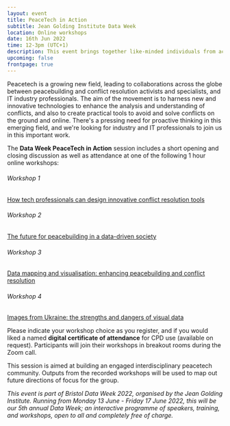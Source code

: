 ```yaml
---
layout: event
title: PeaceTech in Action
subtitle: Jean Golding Institute Data Week
location: Online workshops
date: 16th Jun 2022
time: 12-3pm (UTC+1)
description: This event brings together like-minded individuals from across tech, peace and conflict and other backgrounds to focus on how to combine data science and IT capabilities to amplify virtual and on-the-ground peacebuilding and conflict transformation. Event open to all.
upcoming: false
frontpage: true
---
```


Peacetech is a growing new field, leading to collaborations across the globe between peacebuilding and conflict resolution activists and specialists, and IT industry professionals. The aim of the movement is to harness new and innovative technologies to enhance the analysis and understanding of conflicts, and also to create practical tools to avoid and solve conflicts on the ground and online. There's a pressing need for proactive thinking in this emerging field, and we're looking for industry and IT professionals to join us in this important work.

The **Data Week PeaceTech in Action** session includes a short opening and closing discussion as well as attendance at one of the following 1 hour online workshops:

<div class="activities">
    <article>
        <h6>Workshop 1</h6>
        <a href="conflict-resolution-tools/">How tech professionals can design innovative conflict resolution tools</a>
    </article>
    <article>
        <h6>Workshop 2</h6>
        <a href="future-for-peacebuilding/">The future for peacebuilding in a data-driven society</a>
    </article>
    <article>
        <h6>Workshop 3</h6>
        <a href="data-mapping-visualisation/">Data mapping and visualisation: enhancing peacebuilding and conflict resolution</a>
    </article>
    <article>
        <h6>Workshop 4</h6>
        <a href="images-from-ukraine/">Images from Ukraine: the strengths and dangers of visual data</a>
    </article>
</div>

Please indicate your workshop choice as you register, and if you would liked a named **digital certificate of attendance** for CPD use (available on request). Participants will join their workshops in breakout rooms during the Zoom call.

This session is aimed at building an engaged interdisciplinary peacetech community. Outputs from the recorded workshops will be used to map out future directions of focus for the group.

*This event is part of Bristol Data Week 2022, organised by the Jean Golding Institute. Running from Monday 13 June - Friday 17 June 2022, this will be our 5th annual Data Week; an interactive programme of speakers, training, and workshops, open to all and completely free of charge.*
